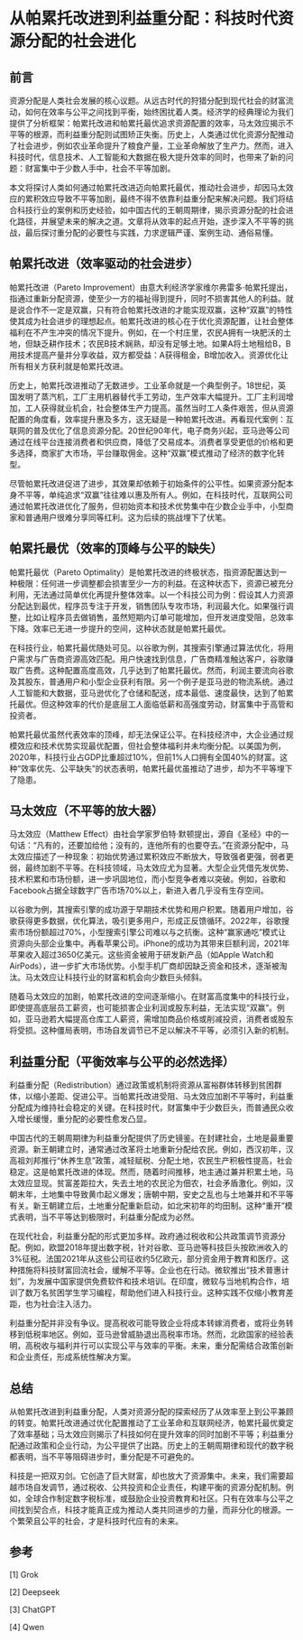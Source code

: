 # 从帕累托改进到利益重分配：科技时代资源分配的社会进化

## 前言

资源分配是人类社会发展的核心议题。从远古时代的狩猎分配到现代社会的财富流动，如何在效率与公平之间找到平衡，始终困扰着人类。经济学的经典理论为我们提供了分析框架：帕累托改进和帕累托最优追求资源配置的效率，马太效应揭示不平等的根源，而利益重分配则试图矫正失衡。历史上，人类通过优化资源分配推动了社会进步，例如农业革命提升了粮食产量，工业革命解放了生产力。然而，进入科技时代，信息技术、人工智能和大数据在极大提升效率的同时，也带来了新的问题：财富集中于少数人手中，社会不平等加剧。

本文将探讨人类如何通过帕累托改进迈向帕累托最优，推动社会进步，却因马太效应的累积效应导致不平等加剧，最终不得不依靠利益重分配来解决问题。我们将结合科技行业的案例和历史经验，如中国古代的王朝周期律，揭示资源分配的社会进化路径，并展望未来的解决之道。文章将从效率的起点开始，逐步深入不平等的挑战，最后探讨重分配的必要性与实践，力求逻辑严谨、案例生动、通俗易懂。

## 帕累托改进（效率驱动的社会进步）

帕累托改进（Pareto Improvement）由意大利经济学家维尔弗雷多·帕累托提出，指通过重新分配资源，使至少一方的福祉得到提升，同时不损害其他人的利益。就是说合作不一定是双赢，只有符合帕累托改进的才能实现双赢，这种“双赢”的特性使其成为社会进步的理想起点。帕累托改进的核心在于优化资源配置，让社会整体福利在不产生冲突的情况下提升。例如，在一个村庄里，农民A拥有一块肥沃的土地，但缺乏耕作技术；农民B技术娴熟，却没有足够土地。如果A将土地租给B，B用技术提高产量并分享收益，双方都受益：A获得租金，B增加收入。资源优化让所有相关方获利就是帕累托改进。

历史上，帕累托改进推动了无数进步。工业革命就是一个典型例子。18世纪，英国发明了蒸汽机，工厂主用机器替代手工劳动，生产效率大幅提升。工厂主利润增加，工人获得就业机会，社会整体生产力提高。虽然当时工人条件艰苦，但从资源配置的角度看，效率提升惠及多方，这无疑是一种帕累托改进。再看现代案例：互联网的普及优化了信息资源分配。20世纪90年代，电子商务兴起，亚马逊等公司通过在线平台连接消费者和供应商，降低了交易成本。消费者享受更低的价格和更多选择，商家扩大市场，平台赚取佣金。这种“双赢”模式推动了经济的数字化转型。

尽管帕累托改进促进了进步，其效果却依赖于初始条件的公平性。如果资源分配本身不平等，单纯追求“双赢”往往难以惠及所有人。例如，在科技时代，互联网公司通过帕累托改进优化了服务，但初始资本和技术优势集中在少数企业手中，小型商家和普通用户很难分享同等红利。这为后续的挑战埋下了伏笔。


## 帕累托最优（效率的顶峰与公平的缺失）

帕累托最优（Pareto Optimality）是帕累托改进的终极状态，指资源配置达到一种极限：任何进一步调整都会损害至少一方的利益。在这种状态下，资源已被充分利用，无法通过简单优化再提升整体效率。以一个科技公司为例：假设其人力资源分配达到最优，程序员专注于开发，销售团队专攻市场，利润最大化。如果强行调整，比如让程序员去做销售，虽然短期内订单可能增加，但开发进度受阻，总效率下降。效率已无进一步提升的空间，这种状态就是帕累托最优。

在科技行业，帕累托最优随处可见。以谷歌为例，其搜索引擎通过算法优化，将用户需求与广告商资源高效匹配。用户快速找到信息，广告商精准触达客户，谷歌赚取广告费。这种配置高度高效，几乎达到了帕累托最优。然而，利润主要流向谷歌及其股东，普通用户和小型企业获利有限。另一个例子是亚马逊的物流系统。通过人工智能和大数据，亚马逊优化了仓储和配送，成本最低、速度最快，达到了帕累托最优。但这种效率的代价是底层工人面临低薪和高强度劳动，财富集中于高管和投资者。

帕累托最优虽然代表效率的顶峰，却无法保证公平。在科技经济中，大企业通过规模效应和技术优势实现最优配置，但社会整体福利并未均衡分配。以美国为例，2020年，科技行业占GDP比重超过10%，但前1%人口拥有全国40%的财富。这种“效率优先、公平缺失”的状态表明，帕累托最优虽推动了进步，却为不平等埋下了隐患。

## 马太效应（不平等的放大器）

马太效应（Matthew Effect）由社会学家罗伯特·默顿提出，源自《圣经》中的一句话：“凡有的，还要加给他；没有的，连他所有的也要夺去。”在资源分配中，马太效应描述了一种现象：初始优势通过累积效应不断放大，导致强者更强，弱者更弱，最终加剧不平等。在科技领域，马太效应尤为显著。大型企业凭借先发优势、技术积累和市场份额，进一步巩固地位，而小型竞争者难以突破。例如，谷歌和Facebook占据全球数字广告市场70%以上，新进入者几乎没有生存空间。

以谷歌为例，其搜索引擎的成功源于早期技术优势和用户积累。随着用户增加，谷歌获得更多数据，优化算法，吸引更多用户，形成正反馈循环。2022年，谷歌搜索市场份额超过70%，小型搜索引擎公司难以与之抗衡。这种“赢家通吃”模式让资源向头部企业集中。再看苹果公司。iPhone的成功为其带来巨额利润，2021年苹果收入超过3650亿美元。这些资金被用于研发新产品（如Apple Watch和AirPods），进一步扩大市场优势。小型手机厂商却因缺乏资金和技术，逐渐被淘汰。马太效应让科技行业的财富和机会向少数巨头倾斜。

随着马太效应的加剧，帕累托改进的空间逐渐缩小。在财富高度集中的科技行业，即使提高底层员工薪资，也可能损害企业利润或股东利益，无法实现“双赢”。例如，亚马逊若大幅提高仓库工人薪资，需增加商品价格或削减投资，消费者或股东将受损。这种僵局表明，市场自发调节已不足以解决不平等，必须引入新的机制。


## 利益重分配（平衡效率与公平的必然选择）

利益重分配（Redistribution）通过政策或机制将资源从富裕群体转移到贫困群体，以缩小差距、促进公平。当帕累托改进受阻、马太效应加剧不平等时，利益重分配成为维持社会稳定的关键。在科技时代，财富集中于少数巨头，而普通民众收入增长缓慢，重分配的必要性愈发凸显。

中国古代的王朝周期律为利益重分配提供了历史镜鉴。在封建社会，土地是最重要资源。新王朝建立时，通常通过改革将土地重新分配给农民。例如，西汉初年，汉高祖刘邦推行“休养生息”政策，减轻赋税、分配土地，农民生产积极性提高，社会稳定。这是帕累托改进的体现。然而，随着时间推移，地主通过兼并积累土地，马太效应显现。贫富差距拉大，失去土地的农民沦为佃农，社会矛盾激化。例如，汉朝末年，土地集中导致黄巾起义爆发；唐朝中期，安史之乱也与土地兼并和不平等有关。新王朝建立后，土地重分配重新启动，如北宋初年的均田制。这种“重开”模式表明，当不平等达到极限时，利益重分配成为必然。

在现代社会，利益重分配的形式更加多样。政府通过税收和公共政策调节资源分配。例如，欧盟2018年提出数字税，针对谷歌、亚马逊等科技巨头按欧洲收入的3%征税。法国2021年从这些公司征收约5亿欧元，部分资金用于教育和医疗。这种措施将科技财富回流社会，缓解不平等。企业也在行动。微软推出“技术普惠计划”，为发展中国家提供免费软件和技术培训。在印度，微软与当地机构合作，培训了数万名贫困学生学习编程，帮助他们进入科技行业。这种实践不仅缩小教育差距，也为社会注入活力。

利益重分配并非没有争议。提高税收可能导致企业将成本转嫁消费者，或将业务转移到低税率地区。例如，亚马逊曾威胁退出高税率市场。然而，北欧国家的经验表明，高税收与福利并行可以实现公平与效率的平衡。未来，重分配需结合政策创新和企业责任，形成系统性解决方案。

## 总结

从帕累托改进到利益重分配，人类对资源分配的探索经历了从效率至上到公平兼顾的转变。帕累托改进通过优化配置推动了工业革命和互联网经济，帕累托最优奠定了效率基础；马太效应则揭示了科技如何在提升效率的同时加剧不平等；利益重分配通过政策和企业行动，为公平提供了出路。历史上的王朝周期律和现代的数字税都表明，当不平等阻碍进步时，重分配是不可避免的。

科技是一把双刃剑。它创造了巨大财富，却也放大了资源集中。未来，我们需要超越市场自发调节，通过税收、公共投资和企业责任，构建平衡的资源分配机制。例如，全球合作制定数字税标准，或鼓励企业投资教育和社区。只有在效率与公平之间找到契合点，科技才能真正成为推动人类共同进步的力量，而非分化的根源。一个繁荣且公平的社会，才是科技时代应有的未来。

## 参考
[1] Grok

[2] Deepseek

[3] ChatGPT

[4] Qwen